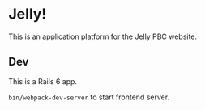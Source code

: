 # Jelly!

This is an application platform for the Jelly PBC website.

## Dev

This is a Rails 6 app.

`bin/webpack-dev-server` to start frontend server.